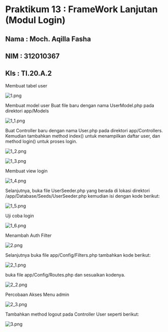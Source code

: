 # Praktikum 13 : FrameWork Lanjutan (Modul Login)
## Nama : Moch. Aqilla Fasha
## NIM  : 312010367
## Kls  : TI.20.A.2


Membuat tabel user

![1.png](img/1.png)







Membuat model user
Buat file baru dengan nama UserModel.php pada direktori app/Models

![1_1.png](img/1_1.png)








Buat Controller baru dengan nama User.php pada direktori app/Controllers. Kemudian tambahkan method index() untuk menampilkan daftar user, dan method login() untuk proses login.

![1_2.png](img/1_2.png)

![1_3.png](img/1_3.png)

Membuat view login

![1_4.png](img/1_4.png)

Selanjutnya, buka file UserSeeder.php yang berada di lokasi direktori /app/Database/Seeds/UserSeeder.php kemudian isi dengan kode berikut:

![1_5.png](img/1_5.png)

Uji coba login

![1_6.png](img/1_6.png)

Menambah Auth Filter

![2.png](img/2.png)

Selanjutnya buka file app/Config/Filters.php tambahkan kode berikut:

![2_1.png](img/2_1.png)

buka file app/Config/Routes.php dan sesuaikan kodenya.

![2_2.png](img/2_1.png)

Percobaan Akses Menu admin

![2_3.png](img/2_3.png)

Tambahkan method logout pada Controller User seperti berikut:

![3.png](img/3.png)

